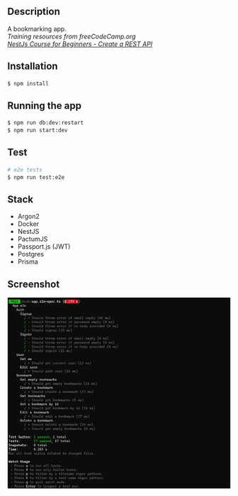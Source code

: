 ## Description
A bookmarking app.  
*Training resources from freeCodeCamp.org*  
*[NestJs Course for Beginners - Create a REST API](https://www.youtube.com/watch?v=GHTA143_b-s)*
## Installation

```bash
$ npm install
```

## Running the app

```bash
$ npm run db:dev:restart
$ npm run start:dev
```

## Test

```bash
# e2e tests
$ npm run test:e2e
```

## Stack

- Argon2
- Docker
- NestJS
- PactumJS
- Passport.js (JWT)
- Postgres
- Prisma

## Screenshot
![Test.e2e](ss_test.e2e.png)
